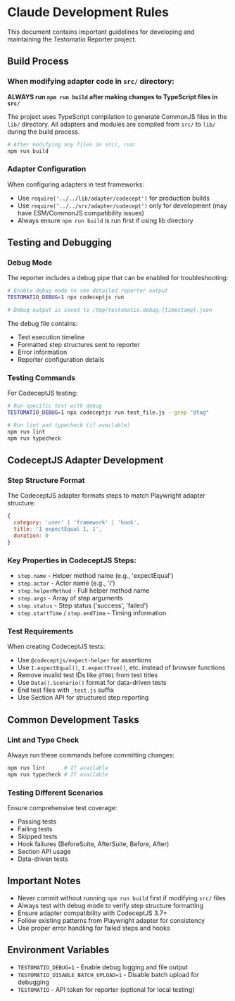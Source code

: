 # Claude Development Rules

This document contains important guidelines for developing and maintaining the Testomatio Reporter project.

## Build Process

### When modifying adapter code in `src/` directory:

**ALWAYS run `npm run build` after making changes to TypeScript files in `src/`**

The project uses TypeScript compilation to generate CommonJS files in the `lib/` directory. All adapters and modules are compiled from `src/` to `lib/` during the build process.

```bash
# After modifying any files in src/, run:
npm run build
```

### Adapter Configuration

When configuring adapters in test frameworks:
- Use `require('../../lib/adapter/codecept')` for production builds
- Use `require('../../src/adapter/codecept')` only for development (may have ESM/CommonJS compatibility issues)
- Always ensure `npm run build` is run first if using lib directory

## Testing and Debugging

### Debug Mode

The reporter includes a debug pipe that can be enabled for troubleshooting:

```bash
# Enable debug mode to see detailed reporter output
TESTOMATIO_DEBUG=1 npx codeceptjs run

# Debug output is saved to /tmp/testomatio.debug.{timestamp}.json
```

The debug file contains:
- Test execution timeline
- Formatted step structures sent to reporter
- Error information
- Reporter configuration details

### Testing Commands

For CodeceptJS testing:
```bash
# Run specific test with debug
TESTOMATIO_DEBUG=1 npx codeceptjs run test_file.js --grep "@tag"

# Run lint and typecheck (if available)
npm run lint
npm run typecheck
```

## CodeceptJS Adapter Development

### Step Structure Format

The CodeceptJS adapter formats steps to match Playwright adapter structure:

```javascript
{
  category: 'user' | 'framework' | 'hook',
  title: 'I expectEqual 1, 1',
  duration: 0
}
```

### Key Properties in CodeceptJS Steps:
- `step.name` - Helper method name (e.g., 'expectEqual')
- `step.actor` - Actor name (e.g., 'I')
- `step.helperMethod` - Full helper method name
- `step.args` - Array of step arguments
- `step.status` - Step status ('success', 'failed')
- `step.startTime` / `step.endTime` - Timing information

### Test Requirements

When creating CodeceptJS tests:
- Use `@codeceptjs/expect-helper` for assertions
- Use `I.expectEqual()`, `I.expectTrue()`, etc. instead of browser functions
- Remove invalid test IDs like `@T001` from test titles
- Use `Data().Scenario()` format for data-driven tests
- End test files with `_test.js` suffix
- Use Section API for structured step reporting

## Common Development Tasks

### Lint and Type Check

Always run these commands before committing changes:
```bash
npm run lint      # If available
npm run typecheck # If available
```

### Testing Different Scenarios

Ensure comprehensive test coverage:
- Passing tests
- Failing tests  
- Skipped tests
- Hook failures (BeforeSuite, AfterSuite, Before, After)
- Section API usage
- Data-driven tests

## Important Notes

- Never commit without running `npm run build` first if modifying `src/` files
- Always test with debug mode to verify step structure formatting
- Ensure adapter compatibility with CodeceptJS 3.7+
- Follow existing patterns from Playwright adapter for consistency
- Use proper error handling for failed steps and hooks

## Environment Variables

- `TESTOMATIO_DEBUG=1` - Enable debug logging and file output
- `TESTOMATIO_DISABLE_BATCH_UPLOAD=1` - Disable batch upload for debugging
- `TESTOMATIO` - API token for reporter (optional for local testing)